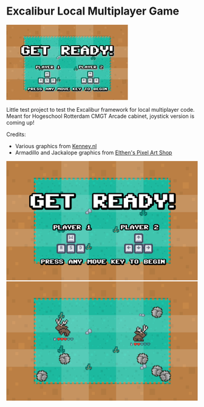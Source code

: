 # Excalibur Local Multiplayer Game

![](media/game4.gif)

Little test project to test the Excalibur framework for local multiplayer code.
Meant for Hogeschool Rotterdam CMGT Arcade cabinet, joystick version is coming up!

Credits:
- Various graphics from [Kenney.nl](https://kenney.nl/)
- Armadillo and Jackalope graphics from [Elthen's Pixel Art Shop](https://elthen.itch.io/)

![](media/screen1.png)
![](media/screen2.png)
